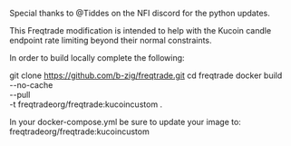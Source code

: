 Special thanks to @Tiddes on the NFI discord for the python updates. 

This Freqtrade modification is intended to help with the Kucoin candle endpoint rate limiting beyond their normal constraints. 

In order to build locally complete the following: 

git clone https://github.com/b-zig/freqtrade.git
cd freqtrade
docker build \
  --no-cache \
  --pull \
  -t freqtradeorg/freqtrade:kucoincustom .

In your docker-compose.yml be sure to update your image to: freqtradeorg/freqtrade:kucoincustom



